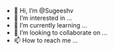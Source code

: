 - 👋 Hi, I’m @Sugeeshv
- 👀 I’m interested in ...
- 🌱 I’m currently learning ...
- 💞️ I’m looking to collaborate on ...
- 📫 How to reach me ...

<!---
Sugeeshv/Sugeeshv is a ✨ special ✨ repository because its `README.md` (this file) appears on your GitHub profile.
You can click the Preview link to take a look at your changes.
--->

